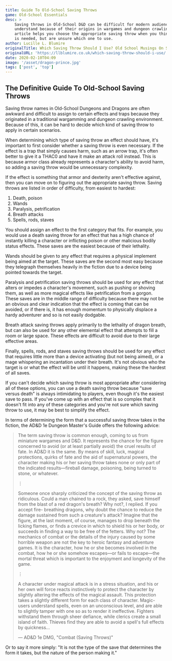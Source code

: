 ```yaml
---
title: Guide To Old-School Saving Throws
game: Old-School Essentials
desc: >
    Saving throws in Old-School D&D can be difficult for modern audiences to
    understand because of their origins in wargames and dungeon crawling. This
    article helps you choose the appropriate saving throw when you think a save
    is needed, but are unsure which one to use.
author: Lucille L. Blumire
originalTitle: Which Saving Throw Should I Use? Old School Musings On Saving Throws
originalURL: 'https://llblumire.co.uk/which-saving-throw-should-i-use/'
date: 2020-02-10T04:09
image: '/asset/dragon-prince.jpg'
tags: ['post', 'top']
---
```


## The Definitive Guide To Old-School Saving Throws

Saving throw names in Old-School Dungeons and Dragons are often awkward and
difficult to assign to certain effects and traps because they originated in a
traditional wargamming and dungeon crawling environment. Because of this, it
can be hard to decide which kind of saving throw to apply in certain scenarios.

When determining which type of saving throw an effect should have, it's
important to first consider whether a saving throw is even necessary. If the
effect is a trap that simply causes harm, such as an arrow trap, it's often
better to give it a THAC0 and have it make an attack roll instead. This is
because armor class already represents a character's ability to avoid harm, so
adding a saving throw would be unnecessary complexity.

If the effect is something that armor and dexterity aren't effective against,
then you can move on to figuring out the appropriate saving throw. Saving
throws are listed in order of difficulty, from easiest to hardest:

1.  Death, poison
2.  Wands
3.  Paralysis, petrification
4.  Breath attacks
5.  Spells, rods, staves

You should assign an effect to the first category that fits. For example, you
would use a death saving throw for an effect that has a high chance of
instantly killing a character or inflicting poison or other malicious bodily
status effects. These saves are the easiest because of their lethality.

Wands should be given to any effect that requires a physical implement being
aimed at the target. These saves are the second most easy because they
telegraph themselves heavily in the fiction due to a device being pointed
towards the target.

Paralysis and petrification saving throws should be used for any effect that
alters or impedes a character's movement, such as pushing or shoving them, as
well as more magical effects like petrification from a gorgon. These saves are
in the middle range of difficulty because there may not be an obvious and clear
indication that the effect is coming that can be avoided, or if there is, it
has enough momentum to physically displace a hardy adventurer and so is not
easily dodgable.

Breath attack saving throws apply primarily to the lethality of dragon breath,
but can also be used for any other elemental effect that attempts to fill a
room or large space. These effects are difficult to avoid due to their large
effective areas.

Finally, spells, rods, and staves saving throws should be used for any effect
that requires little more than a device activating (but not being aimed), or a
mage whispering an incantation under their breath. It's not obvious who the
target is or what the effect will be until it happens, making these the hardest
of all saves.

If you can't decide which saving throw is most appropriate after considering
all of these options, you can use a death saving throw because "save versus
death" is always intimidating to players, even though it's the easiest save to
pass. If you've come up with an effect that is so complex that it doesn't fit
into any of these categories and you're not sure which saving throw to use, it
may be best to simplify the effect.

In terms of determining the form that a successful saving throw takes in the
fiction, the AD&D 1e Dungeon Master's Guide offers the following advice: 

> The term saving throw is common enough, coming to us from miniature wargames
> and D&D. It represents the chance for the figure concerned to avoid (or at
> least partially avoid) the cruel results of fate. In AD&D it is the same. By
> means of skill, luck, magical protections, quirks of fate and the aid of
> supernatural powers, the character making his or her saving throw takes none
> or only part of the indicated results—fireball damage, poisoning, being
> turned to stone, or whatever.
>
> &vellip;
>
> Someone once sharply criticized the concept of the saving throw as
> ridiculous. Could a man chained to a rock, they asked, save himself from the
> blast of a red dragon's breath? Why not?, I replied. If you accept fire-
> breathing dragons, why doubt the chance to reduce the damage sustained from
> such a creature's attack? Imagine that the figure, at the last moment, of
> course, manages to drop beneath the licking flames, or finds a crevice in
> which to shield his or her body, or succeeds in finding a way to be free of
> the fetters. Why not? The mechanics of combat or the details of the injury
> caused by some horrible weapon are not the key to heroic fantasy and
> adventure games. It is the character, how he or she becomes involved in the
> combat, how he or she somehow escapes—or fails to escape—the mortal threat
> which is important to the enjoyment and longevity of the game.
>
> &vellip;
>
> A character under magical attack is in a stress situation, and his or her own
> will force reacts instinctively to protect the character by slightly altering
> the effects of the magical assault. This protection takes a slightly
> different form for each class of character. Magic-users understand spells,
> even on an unconscious level, and are able to slightly tamper with one so as
> to render it ineffective. Fighters withstand them through sheer defiance,
> while clerics create a small island of faith. Thieves find they are able to
> avoid a spell's full effects by quickness&hellip;
> 
> &mdash; AD&D 1e DMG, "Combat (Saving Throws)"

Or to say it more simply: "It is not the type of the save that determines the
form it takes, but the nature of the person making it."
